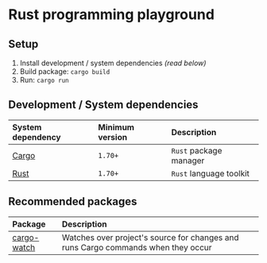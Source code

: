 # Rust programming playground

## Setup

1. Install development / system dependencies _(read below)_
2. Build package: `cargo build`
3. Run: `cargo run`

## Development / System dependencies

| System dependency                               | Minimum version | Description             |
| :---------------------------------------------- | :-------------- | :---------------------- |
| [Cargo](https://doc.rust-lang.org/stable/cargo) | `1.70+`         | `Rust` package manager  |
| [Rust](https://rust-lang.org)                   | `1.70+`         | `Rust` language toolkit |

## Recommended packages

| Package                                                 | Description                                                                       |
| :------------------------------------------------------ | :-------------------------------------------------------------------------------- |
| [cargo-watch](https://github.com/watchexec/cargo-watch) | Watches over project's source for changes and runs Cargo commands when they occur |
